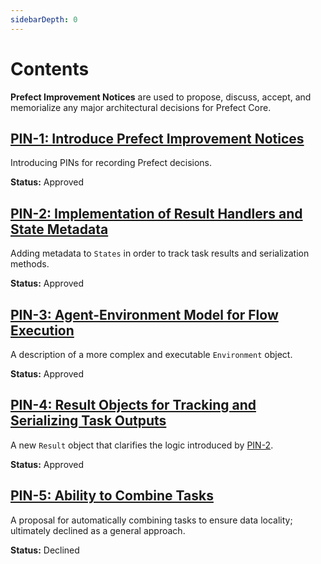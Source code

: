 ```yaml
---
sidebarDepth: 0
---
```


# Contents

**Prefect Improvement Notices** are used to propose, discuss, accept, and memorialize any major architectural decisions for Prefect Core.

## [PIN-1: Introduce Prefect Improvement Notices](PIN-1-Introduce-PINs.md)

Introducing PINs for recording Prefect decisions.

**Status:** Approved


## [PIN-2: Implementation of Result Handlers and State Metadata](PIN-2-Result-Handlers.md)

Adding metadata to `States` in order to track task results and serialization methods.

**Status:** Approved


## [PIN-3: Agent-Environment Model for Flow Execution](PIN-3-Agent-Environment.md)

A description of a more complex and executable `Environment` object.

**Status:** Approved


## [PIN-4: Result Objects for Tracking and Serializing Task Outputs](PIN-4-Result-Objects.md)

A new `Result` object that clarifies the logic introduced by [PIN-2](PIN-2-Result-Handlers.md).

**Status:** Approved


## [PIN-5: Ability to Combine Tasks](PIN-5-Combining-Tasks.md)

A proposal for automatically combining tasks to ensure data locality; ultimately declined as a general approach.

**Status:** Declined
